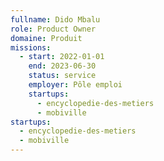 ```yaml
---
fullname: Dido Mbalu
role: Product Owner
domaine: Produit
missions:
  - start: 2022-01-01
    end: 2023-06-30
    status: service
    employer: Pôle emploi
    startups:
      - encyclopedie-des-metiers
      - mobiville
startups:
  - encyclopedie-des-metiers
  - mobiville
---
```

